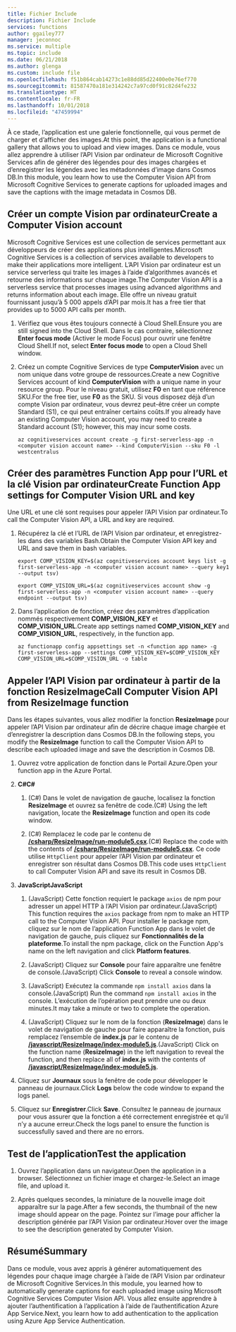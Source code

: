 ```yaml
---
title: Fichier Include
description: Fichier Include
services: functions
author: ggailey777
manager: jeconnoc
ms.service: multiple
ms.topic: include
ms.date: 06/21/2018
ms.author: glenga
ms.custom: include file
ms.openlocfilehash: f51b864cab14273c1e88dd85d22400e0e76ef770
ms.sourcegitcommit: 81587470a181e314242c7a97cd0f91c82d4fe232
ms.translationtype: HT
ms.contentlocale: fr-FR
ms.lasthandoff: 10/01/2018
ms.locfileid: "47459994"
---
```

<span data-ttu-id="71a4c-103">À ce stade, l’application est une galerie fonctionnelle, qui vous permet de charger et d’afficher des images.</span><span class="sxs-lookup"><span data-stu-id="71a4c-103">At this point, the application is a functional gallery that allows you to upload and view images.</span></span> <span data-ttu-id="71a4c-104">Dans ce module, vous allez apprendre à utiliser l’API Vision par ordinateur de Microsoft Cognitive Services afin de générer des légendes pour des images chargées et d’enregistrer les légendes avec les métadonnées d’image dans Cosmos DB.</span><span class="sxs-lookup"><span data-stu-id="71a4c-104">In this module, you learn how to use the Computer Vision API from Microsoft Cognitive Services to generate captions for uploaded images and save the captions with the image metadata in Cosmos DB.</span></span>

## <a name="create-a-computer-vision-account"></a><span data-ttu-id="71a4c-105">Créer un compte Vision par ordinateur</span><span class="sxs-lookup"><span data-stu-id="71a4c-105">Create a Computer Vision account</span></span>

<span data-ttu-id="71a4c-106">Microsoft Cognitive Services est une collection de services permettant aux développeurs de créer des applications plus intelligentes.</span><span class="sxs-lookup"><span data-stu-id="71a4c-106">Microsoft Cognitive Services is a collection of services available to developers to make their applications more intelligent.</span></span> <span data-ttu-id="71a4c-107">L’API Vision par ordinateur est un service serverless qui traite les images à l’aide d’algorithmes avancés et retourne des informations sur chaque image.</span><span class="sxs-lookup"><span data-stu-id="71a4c-107">The Computer Vision API is a serverless service that processes images using advanced algorithms and returns information about each image.</span></span> <span data-ttu-id="71a4c-108">Elle offre un niveau gratuit fournissant jusqu’à 5 000 appels d’API par mois.</span><span class="sxs-lookup"><span data-stu-id="71a4c-108">It has a free tier that provides up to 5000 API calls per month.</span></span>

1. <span data-ttu-id="71a4c-109">Vérifiez que vous êtes toujours connecté à Cloud Shell.</span><span class="sxs-lookup"><span data-stu-id="71a4c-109">Ensure you are still signed into the Cloud Shell.</span></span> <span data-ttu-id="71a4c-110">Dans le cas contraire, sélectionnez **Enter focus mode** (Activer le mode Focus) pour ouvrir une fenêtre Cloud Shell.</span><span class="sxs-lookup"><span data-stu-id="71a4c-110">If not, select **Enter focus mode** to open a Cloud Shell window.</span></span> 

1. <span data-ttu-id="71a4c-111">Créez un compte Cognitive Services de type **ComputerVision** avec un nom unique dans votre groupe de ressources.</span><span class="sxs-lookup"><span data-stu-id="71a4c-111">Create a new Cognitive Services account of kind **ComputerVision** with a unique name in your resource group.</span></span> <span data-ttu-id="71a4c-112">Pour le niveau gratuit, utilisez **F0** en tant que référence SKU.</span><span class="sxs-lookup"><span data-stu-id="71a4c-112">For the free tier, use **F0** as the SKU.</span></span> <span data-ttu-id="71a4c-113">Si vous disposez déjà d’un compte Vision par ordinateur, vous devrez peut-être créer un compte Standard (S1), ce qui peut entraîner certains coûts.</span><span class="sxs-lookup"><span data-stu-id="71a4c-113">If you already have an existing Computer Vision account, you may need to create a Standard account (S1); however, this may incur some costs.</span></span>

    ```azurecli
    az cognitiveservices account create -g first-serverless-app -n <computer vision account name> --kind ComputerVision --sku F0 -l westcentralus
    ```


## <a name="create-function-app-settings-for-computer-vision-url-and-key"></a><span data-ttu-id="71a4c-114">Créer des paramètres Function App pour l’URL et la clé Vision par ordinateur</span><span class="sxs-lookup"><span data-stu-id="71a4c-114">Create Function App settings for Computer Vision URL and key</span></span>

<span data-ttu-id="71a4c-115">Une URL et une clé sont requises pour appeler l’API Vision par ordinateur.</span><span class="sxs-lookup"><span data-stu-id="71a4c-115">To call the Computer Vision API, a URL and key are required.</span></span>

1. <span data-ttu-id="71a4c-116">Récupérez la clé et l’URL de l’API Vision par ordinateur, et enregistrez-les dans des variables Bash.</span><span class="sxs-lookup"><span data-stu-id="71a4c-116">Obtain the Computer Vision API key and URL and save them in bash variables.</span></span>

    ```azurecli
    export COMP_VISION_KEY=$(az cognitiveservices account keys list -g first-serverless-app -n <computer vision account name> --query key1 --output tsv)
    ```
    ```azurecli
    export COMP_VISION_URL=$(az cognitiveservices account show -g first-serverless-app -n <computer vision account name> --query endpoint --output tsv)
    ```

1. <span data-ttu-id="71a4c-117">Dans l’application de fonction, créez des paramètres d’application nommés respectivement **COMP_VISION_KEY** et **COMP_VISION_URL**.</span><span class="sxs-lookup"><span data-stu-id="71a4c-117">Create app settings named **COMP_VISION_KEY** and **COMP_VISION_URL**, respectively, in the function app.</span></span>

    ```azurecli
    az functionapp config appsettings set -n <function app name> -g first-serverless-app --settings COMP_VISION_KEY=$COMP_VISION_KEY COMP_VISION_URL=$COMP_VISION_URL -o table
    ```


## <a name="call-computer-vision-api-from-resizeimage-function"></a><span data-ttu-id="71a4c-118">Appeler l’API Vision par ordinateur à partir de la fonction ResizeImage</span><span class="sxs-lookup"><span data-stu-id="71a4c-118">Call Computer Vision API from ResizeImage function</span></span>

<span data-ttu-id="71a4c-119">Dans les étapes suivantes, vous allez modifier la fonction **ResizeImage** pour appeler l’API Vision par ordinateur afin de décrire chaque image chargée et d’enregistrer la description dans Cosmos DB.</span><span class="sxs-lookup"><span data-stu-id="71a4c-119">In the following steps, you modify the **ResizeImage** function to call the Computer Vision API to describe each uploaded image and save the description in Cosmos DB.</span></span>

1. <span data-ttu-id="71a4c-120">Ouvrez votre application de fonction dans le Portail Azure.</span><span class="sxs-lookup"><span data-stu-id="71a4c-120">Open your function app in the Azure Portal.</span></span>

1. <span data-ttu-id="71a4c-121">**C#**</span><span class="sxs-lookup"><span data-stu-id="71a4c-121">**C#**</span></span>

    1. <span data-ttu-id="71a4c-122">(C#) Dans le volet de navigation de gauche, localisez la fonction **ResizeImage** et ouvrez sa fenêtre de code.</span><span class="sxs-lookup"><span data-stu-id="71a4c-122">(C#) Using the left navigation, locate the **ResizeImage** function and open its code window.</span></span>

    1. <span data-ttu-id="71a4c-123">(C#) Remplacez le code par le contenu de [**/csharp/ResizeImage/run-module5.csx**](https://raw.githubusercontent.com/Azure-Samples/functions-first-serverless-web-application/master/csharp/ResizeImage/run-module5.csx).</span><span class="sxs-lookup"><span data-stu-id="71a4c-123">(C#) Replace the code with the contents of [**/csharp/ResizeImage/run-module5.csx**](https://raw.githubusercontent.com/Azure-Samples/functions-first-serverless-web-application/master/csharp/ResizeImage/run-module5.csx).</span></span> <span data-ttu-id="71a4c-124">Ce code utilise `HttpClient` pour appeler l’API Vision par ordinateur et enregistrer son résultat dans Cosmos DB.</span><span class="sxs-lookup"><span data-stu-id="71a4c-124">This code uses `HttpClient` to call Computer Vision API and save its result in Cosmos DB.</span></span>

1. <span data-ttu-id="71a4c-125">**JavaScript**</span><span class="sxs-lookup"><span data-stu-id="71a4c-125">**JavaScript**</span></span>

    1. <span data-ttu-id="71a4c-126">(JavaScript) Cette fonction requiert le package `axios` de npm pour adresser un appel HTTP à l’API Vision par ordinateur.</span><span class="sxs-lookup"><span data-stu-id="71a4c-126">(JavaScript) This function requires the `axios` package from npm to make an HTTP call to the Computer Vision API.</span></span> <span data-ttu-id="71a4c-127">Pour installer le package npm, cliquez sur le nom de l’application Function App dans le volet de navigation de gauche, puis cliquez sur **Fonctionnalités de la plateforme**.</span><span class="sxs-lookup"><span data-stu-id="71a4c-127">To install the npm package, click on the Function App's name on the left navigation and click **Platform features**.</span></span>

    1. <span data-ttu-id="71a4c-128">(JavaScript) Cliquez sur **Console** pour faire apparaître une fenêtre de console.</span><span class="sxs-lookup"><span data-stu-id="71a4c-128">(JavaScript) Click **Console** to reveal a console window.</span></span>

    1. <span data-ttu-id="71a4c-129">(JavaScript) Exécutez la commande `npm install axios` dans la console.</span><span class="sxs-lookup"><span data-stu-id="71a4c-129">(JavaScript) Run the command `npm install axios` in the console.</span></span> <span data-ttu-id="71a4c-130">L’exécution de l’opération peut prendre une ou deux minutes.</span><span class="sxs-lookup"><span data-stu-id="71a4c-130">It may take a minute or two to complete the operation.</span></span>

    1. <span data-ttu-id="71a4c-131">(JavaScript) Cliquez sur le nom de la fonction (**ResizeImage**) dans le volet de navigation de gauche pour faire apparaître la fonction, puis remplacez l’ensemble de **index.js** par le contenu de [**/javascript/ResizeImage/index-module5.js**](https://raw.githubusercontent.com/Azure-Samples/functions-first-serverless-web-application/master/javascript/ResizeImage/index-module5.js).</span><span class="sxs-lookup"><span data-stu-id="71a4c-131">(JavaScript) Click on the function name (**ResizeImage**) in the left navigation to reveal the function, and then replace all of **index.js** with the contents of [**/javascript/ResizeImage/index-module5.js**](https://raw.githubusercontent.com/Azure-Samples/functions-first-serverless-web-application/master/javascript/ResizeImage/index-module5.js).</span></span>

1. <span data-ttu-id="71a4c-132">Cliquez sur **Journaux** sous la fenêtre de code pour développer le panneau de journaux.</span><span class="sxs-lookup"><span data-stu-id="71a4c-132">Click **Logs** below the code window to expand the logs panel.</span></span>

1. <span data-ttu-id="71a4c-133">Cliquez sur **Enregistrer**.</span><span class="sxs-lookup"><span data-stu-id="71a4c-133">Click **Save**.</span></span> <span data-ttu-id="71a4c-134">Consultez le panneau de journaux pour vous assurer que la fonction a été correctement enregistrée et qu’il n’y a aucune erreur.</span><span class="sxs-lookup"><span data-stu-id="71a4c-134">Check the logs panel to ensure the function is successfully saved and there are no errors.</span></span>


## <a name="test-the-application"></a><span data-ttu-id="71a4c-135">Test de l’application</span><span class="sxs-lookup"><span data-stu-id="71a4c-135">Test the application</span></span>

1. <span data-ttu-id="71a4c-136">Ouvrez l’application dans un navigateur.</span><span class="sxs-lookup"><span data-stu-id="71a4c-136">Open the application in a browser.</span></span> <span data-ttu-id="71a4c-137">Sélectionnez un fichier image et chargez-le.</span><span class="sxs-lookup"><span data-stu-id="71a4c-137">Select an image file, and upload it.</span></span>

1. <span data-ttu-id="71a4c-138">Après quelques secondes, la miniature de la nouvelle image doit apparaître sur la page.</span><span class="sxs-lookup"><span data-stu-id="71a4c-138">After a few seconds, the thumbnail of the new image should appear on the page.</span></span> <span data-ttu-id="71a4c-139">Pointez sur l’image pour afficher la description générée par l’API Vision par ordinateur.</span><span class="sxs-lookup"><span data-stu-id="71a4c-139">Hover over the image to see the description generated by Computer Vision.</span></span>


## <a name="summary"></a><span data-ttu-id="71a4c-140">Résumé</span><span class="sxs-lookup"><span data-stu-id="71a4c-140">Summary</span></span>

<span data-ttu-id="71a4c-141">Dans ce module, vous avez appris à générer automatiquement des légendes pour chaque image chargée à l’aide de l’API Vision par ordinateur de Microsoft Cognitive Services.</span><span class="sxs-lookup"><span data-stu-id="71a4c-141">In this module, you learned how to automatically generate captions for each uploaded image using Microsoft Cognitive Services Computer Vision API.</span></span> <span data-ttu-id="71a4c-142">Vous allez ensuite apprendre à ajouter l’authentification à l’application à l’aide de l’authentification Azure App Service.</span><span class="sxs-lookup"><span data-stu-id="71a4c-142">Next, you learn how to add authentication to the application using Azure App Service Authentication.</span></span>

